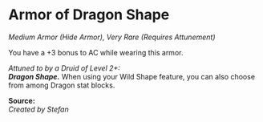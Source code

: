 # Armor of Dragon Shape
*Medium Armor (Hide Armor), Very Rare (Requires Attunement)*

You have a +3 bonus to AC while wearing this armor.

*Attuned to by a Druid of Level 2+:*  
***Dragon Shape.*** When using your Wild Shape feature, you can also choose from among Dragon stat blocks.  



**Source:**  
*Created by Stefan*